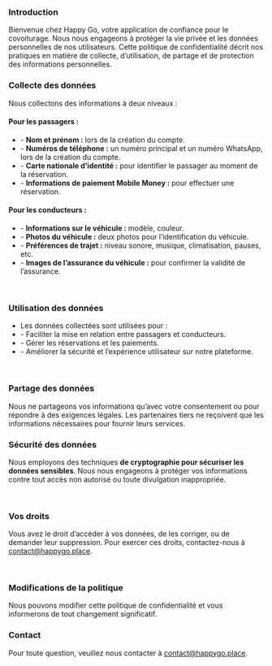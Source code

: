 [comment]: # ('- \-' Cette syntaxe est utilisé pour lister les éléments avec les tirets.)


### Introduction 
Bienvenue chez Happy Go, votre application de confiance pour le covoiturage. Nous nous engageons à protéger la vie privée et les données personnelles de nos utilisateurs. Cette politique de confidentialité décrit nos pratiques en matière de collecte, d’utilisation, de partage et de protection des informations personnelles.

### Collecte des données 
Nous collectons des informations à deux niveaux :
#### Pour les passagers :
- \- **Nom et prénom :** lors de la création du compte.
- \- **Numéros de téléphone :** un numéro principal et un numéro WhatsApp, lors de la création du compte.
- \- **Carte nationale d’identité :** pour identifier le passager au moment de la réservation.
- \- **Informations de paiement Mobile Money :** pour effectuer une réservation.


#### Pour les conducteurs :
- \- **Informations sur le véhicule :** modèle, couleur.
- \- **Photos du véhicule :** deux photos pour l’identification du véhicule.
- \- **Préférences de trajet :** niveau sonore, musique, climatisation, pauses, etc.
- \- **Images de l’assurance du véhicule :** pour confirmer la validité de l’assurance.

<br>

### Utilisation des données
- Les données collectées sont utilisées pour :
- \- Faciliter la mise en relation entre passagers et conducteurs.
- \- Gérer les réservations et les paiements.
- \- Améliorer la sécurité et l’expérience utilisateur sur notre plateforme.

<br>

### Partage des données 
Nous ne partageons vos informations qu’avec votre consentement ou pour répondre à des exigences légales. Les partenaires tiers ne reçoivent que les informations nécessaires pour fournir leurs services.

### Sécurité des données
Nous employons des techniques **de cryptographie pour sécuriser les données sensibles**. Nous nous engageons à protéger vos informations contre tout accès non autorisé ou toute divulgation inappropriée.

<br>

### Vos droits 
Vous avez le droit d’accéder à vos données, de les corriger, ou de demander leur suppression. Pour exercer ces droits, contactez-nous à contact@happygo.place.

<br>

### Modifications de la politique 
Nous pouvons modifier cette politique de confidentialité et vous informerons de tout changement significatif.

### Contact 
Pour toute question, veuillez nous contacter à contact@happygo.place.